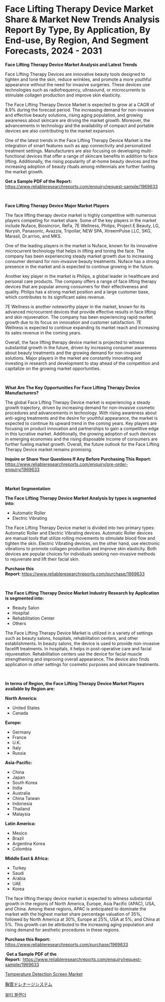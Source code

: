 <p><h1>Face Lifting Therapy Device Market Share & Market New Trends Analysis Report By Type, By Application, By End-use, By Region, And Segment Forecasts, 2024 - 2031</h1></p><p><strong>Face Lifting Therapy Device Market Analysis and Latest Trends</strong></p>
<p><p>Face Lifting Therapy Devices are innovative beauty tools designed to tighten and tone the skin, reduce wrinkles, and promote a more youthful appearance without the need for invasive surgeries. These devices use technologies such as radiofrequency, ultrasound, or microcurrents to stimulate collagen production and improve skin elasticity.</p><p>The Face Lifting Therapy Device Market is expected to grow at a CAGR of 8.9% during the forecast period. The increasing demand for non-invasive and effective beauty solutions, rising aging population, and growing awareness about skincare are driving the market growth. Moreover, the advancements in technology and the availability of compact and portable devices are also contributing to the market expansion.</p><p>One of the latest trends in the Face Lifting Therapy Device Market is the integration of smart features such as app connectivity and personalized treatment settings. Manufacturers are also focusing on developing multi-functional devices that offer a range of skincare benefits in addition to face lifting. Additionally, the rising popularity of at-home beauty devices and the increasing adoption of beauty rituals among millennials are further fueling the market growth.</p></p>
<p><strong>Get a Sample PDF of the Report:&nbsp;</strong> <a href="https://www.reliableresearchreports.com/enquiry/request-sample/1969633">https://www.reliableresearchreports.com/enquiry/request-sample/1969633</a></p>
<p>&nbsp;</p>
<p><strong>Face Lifting Therapy Device Major Market Players</strong></p>
<p><p>The face lifting therapy device market is highly competitive with numerous players competing for market share. Some of the key players in the market include Nuface, Biosincron, ReFa, 7E Wellness, Philips, Project E Beauty, LG, Nurysh, Panasonic, Avazzia, Tripollar, NEW SPA, XtreemPulse LLC, SKG, Marasil, Dr.arrivo, and MKS.</p><p>One of the leading players in the market is Nuface, known for its innovative microcurrent technology that helps in lifting and toning the face. The company has been experiencing steady market growth due to increasing consumer demand for non-invasive beauty treatments. Nuface has a strong presence in the market and is expected to continue growing in the future.</p><p>Another key player in the market is Philips, a global leader in healthcare and personal care products. The company offers a range of face lifting therapy devices that are popular among consumers for their effectiveness and quality. Philips has a strong market position and a large customer base, which contributes to its significant sales revenue.</p><p>7E Wellness is another noteworthy player in the market, known for its advanced microcurrent devices that provide effective results in face lifting and skin rejuvenation. The company has been experiencing rapid market growth due to its focus on innovation and customer satisfaction. 7E Wellness is expected to continue expanding its market reach and increasing its sales revenue in the coming years.</p><p>Overall, the face lifting therapy device market is projected to witness substantial growth in the future, driven by increasing consumer awareness about beauty treatments and the growing demand for non-invasive solutions. Major players in the market are constantly innovating and investing in research and development to stay ahead of the competition and capitalize on the growing market opportunities.</p></p>
<p>&nbsp;</p>
<p><strong>What Are The Key Opportunities For Face Lifting Therapy Device Manufacturers?</strong></p>
<p><p>The global Face Lifting Therapy Device market is experiencing a steady growth trajectory, driven by increasing demand for non-invasive cosmetic procedures and advancements in technology. With rising awareness about anti-aging treatments and the desire for youthful appearance, the market is expected to continue its upward trend in the coming years. Key players are focusing on product innovation and partnerships to gain a competitive edge in this lucrative market. Additionally, the growing adoption of such devices in emerging economies and the rising disposable income of consumers are further fueling market growth. Overall, the future outlook for the Face Lifting Therapy Device market remains promising.</p></p>
<p><strong>Inquire or Share Your Questions If Any Before Purchasing This Report:</strong> <a href="https://www.reliableresearchreports.com/enquiry/pre-order-enquiry/1969633">https://www.reliableresearchreports.com/enquiry/pre-order-enquiry/1969633</a></p>
<p>&nbsp;</p>
<p><strong>Market Segmentation</strong></p>
<p><strong>The Face Lifting Therapy Device Market Analysis by types is segmented into:</strong></p>
<p><ul><li>Automatic Roller</li><li>Electric Vibrating</li></ul></p>
<p><p>The Face Lifting Therapy Device market is divided into two primary types: Automatic Roller and Electric Vibrating devices. Automatic Roller devices are manual tools that utilize rolling movements to stimulate blood flow and tighten the skin. Electric Vibrating devices, on the other hand, use electronic vibrations to promote collagen production and improve skin elasticity. Both devices are popular choices for individuals seeking non-invasive methods to rejuvenate and lift their facial skin.</p></p>
<p><strong>Purchase this Report:&nbsp;</strong><a href="https://www.reliableresearchreports.com/purchase/1969633">https://www.reliableresearchreports.com/purchase/1969633</a></p>
<p>&nbsp;</p>
<p><strong>The Face Lifting Therapy Device Market Industry Research by Application is segmented into:</strong></p>
<p><ul><li>Beauty Salon</li><li>Hospital</li><li>Rehabilitation Center</li><li>Others</li></ul></p>
<p><p>The Face Lifting Therapy Device Market is utilized in a variety of settings such as beauty salons, hospitals, rehabilitation centers, and other establishments. In beauty salons, the device is used to provide non-invasive facelift treatments. In hospitals, it helps in post-operative care and facial rejuvenation. Rehabilitation centers use the device for facial muscle strengthening and improving overall appearance. The device also finds application in other settings for cosmetic purposes and skincare treatments.</p></p>
<p>&nbsp;</p>
<p><strong>In terms of Region, the Face Lifting Therapy Device Market Players available by Region are:</strong></p>
<p>
    <p> <strong> North America: </strong>
        <ul>
            <li>United States</li>
            <li>Canada</li>
        </ul>
        </p> 
    <p> <strong> Europe: </strong>
        <ul>
            <li>Germany</li>
            <li>France</li>
            <li>U.K.</li>
            <li>Italy</li>
            <li>Russia</li>
        </ul>
        </p> 
    <p> <strong> Asia-Pacific: </strong>
        <ul>
            <li>China</li>
            <li>Japan</li>
            <li>South Korea</li>
            <li>India</li>
            <li>Australia</li>
            <li>China Taiwan</li>
            <li>Indonesia</li>
            <li>Thailand</li>
            <li>Malaysia</li>
        </ul>
        </p> 
    <p> <strong> Latin America: </strong>
        <ul>
            <li>Mexico</li>
            <li>Brazil</li>
            <li>Argentina Korea</li>
            <li>Colombia</li>
        </ul>
        </p> 
    <p> <strong> Middle East & Africa: </strong>
        <ul>
            <li>Turkey</li>
            <li>Saudi</li>
            <li>Arabia</li>
            <li>UAE</li>
            <li>Korea</li>
        </ul>
    </p>
    </p>
<p><p>The face lifting therapy device market is expected to witness substantial growth in the regions of North America, Europe, Asia Pacific (APAC), USA, and China. Among these regions, APAC is anticipated to dominate the market with the highest market share percentage valuation of 35%, followed by North America at 30%, Europe at 25%, USA at 5%, and China at 5%. This growth can be attributed to the increasing aging population and rising demand for aesthetic procedures in these regions.</p></p>
<p><strong>Purchase this Report: </strong><a href="https://www.reliableresearchreports.com/purchase/1969633">https://www.reliableresearchreports.com/purchase/1969633</a></p>
<p>&nbsp;<strong>Get a Sample PDF of the Report:&nbsp;&nbsp;</strong><a href="https://www.reliableresearchreports.com/enquiry/request-sample/1969633">https://www.reliableresearchreports.com/enquiry/request-sample/1969633</a></p>
<p><strong></strong></p>
<p><p><a href="https://view.publitas.com/reportprime-1/temperature-detection-screen-market-size-2024-2031-global-industrial-analysis-key-geographical-regions-market-share-top-key-players-product-types-and-forecast-research-report/">Temperature Detection Screen Market</a></p><p><a href="https://medium.com/@jordanilliamson678678/%E8%83%B8%E9%83%A8%E3%83%81%E3%83%A5%E3%83%BC%E3%83%96%E3%83%89%E3%83%AC%E3%83%8A%E3%83%BC%E3%82%B8%E3%82%B7%E3%82%B9%E3%83%86%E3%83%A0%E3%81%AE%E5%B8%82%E5%A0%B4%E3%83%A1%E3%83%88%E3%83%AA%E3%82%AF%E3%82%B9-%E5%B8%82%E5%A0%B4%E3%82%B7%E3%82%A7%E3%82%A2-%E3%83%88%E3%83%AC%E3%83%B3%E3%83%89-%E6%88%90%E9%95%B7%E3%83%91%E3%82%BF%E3%83%BC%E3%83%B3%E3%81%AE%E8%A7%A3%E8%AA%AD-4ccc7b69898c">胸管ドレナージシステム</a></p><p><a href="https://medium.com/@kellyclarkson42/%EB%B7%B0%ED%8B%B0-%EB%B8%94%EB%A0%8C%EB%8D%94-%EC%8B%9C%EC%9E%A5-%EB%A9%94%ED%8A%B8%EB%A6%AD-%ED%95%B4%EB%8F%85-%EC%8B%9C%EC%9E%A5-%EC%A0%90%EC%9C%A0%EC%9C%A8-%ED%8A%B8%EB%A0%8C%EB%93%9C-%EB%B0%8F-%EC%84%B1%EC%9E%A5-%ED%8C%A8%ED%84%B4-8510a16a9e30">뷰티 블렌더</a></p></p>